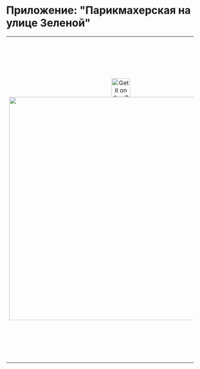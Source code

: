 
# Приложение: "Парикмахерская на улице Зеленой"

<div style="text-align: center">
    <table>
        <tr>
            <td style="text-align: center">     
              <a href="https://apps.apple.com/ru/app/парикмахерская-на-ул-зеленой/id1552021290"><img alt='Get it on AppStore' src='https://linkmaker.itunes.apple.com/en-us/badge-lrg.svg?releaseDate=2019-04-02&kind=iossoftware&bubble=ios_apps' height=50px>
</a>
                    <img src="https://sun9-6.userapi.com/impf/uyNxW_BMw4Kekq7vFQaRVU7prEEbRlUPT4rtog/xnkiRhU22qI.jpg?size=1858x1600&quality=96&proxy=1&sign=96b861b5fc7562ba29ad5382c6b3f286&type=album" width="600"/>
            </td> 
            <td style="text-align: center">   
              <a href="https://play.google.com/store/apps/details?id=com.OnlineRecordBarbershop31"><img alt='Скачать' src='https://play.google.com/intl/en_us/badges/images/generic/en_badge_web_generic.png' height=70px/></a>
                <img src="https://sun9-37.userapi.com/impf/HEGOfRSTEtdl4POES4aWQUTxSPk_hamJ4W_auw/sf-OxgAggG8.jpg?size=1912x1348&quality=96&proxy=1&sign=030e4d5af80e84d243aa266898ec9d1a&type=album" width="800" />
            </td>
      </tr>
    </table>
</div>

